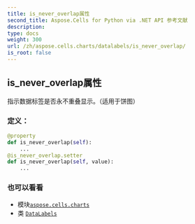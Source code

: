 ```yaml
---
title: is_never_overlap属性
second_title: Aspose.Cells for Python via .NET API 参考文献
description:
type: docs
weight: 300
url: /zh/aspose.cells.charts/datalabels/is_never_overlap/
is_root: false
---
```

## is_never_overlap属性

指示数据标签是否永不重叠显示。（适用于饼图）
### 定义：
```python
@property
def is_never_overlap(self):
    ...
@is_never_overlap.setter
def is_never_overlap(self, value):
    ...
```

### 也可以看看
* 模块[`aspose.cells.charts`](../../)
* 类 [`DataLabels`](/cells/python-net/zh/aspose.cells.charts/datalabels)
